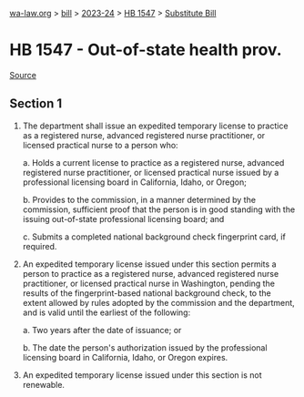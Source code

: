 [wa-law.org](/) > [bill](/bill/) > [2023-24](/bill/2023-24/) > [HB 1547](/bill/2023-24/hb/1547/) > [Substitute Bill](/bill/2023-24/hb/1547/S/)

# HB 1547 - Out-of-state health prov.

[Source](http://lawfilesext.leg.wa.gov/biennium/2023-24/Pdf/Bills/House%20Bills/1547-S.pdf)

## Section 1
1. The department shall issue an expedited temporary license to practice as a registered nurse, advanced registered nurse practitioner, or licensed practical nurse to a person who:

    a. Holds a current license to practice as a registered nurse, advanced registered nurse practitioner, or licensed practical nurse issued by a professional licensing board in California, Idaho, or Oregon;

    b. Provides to the commission, in a manner determined by the commission, sufficient proof that the person is in good standing with the issuing out-of-state professional licensing board; and

    c. Submits a completed national background check fingerprint card, if required.

2. An expedited temporary license issued under this section permits a person to practice as a registered nurse, advanced registered nurse practitioner, or licensed practical nurse in Washington, pending the results of the fingerprint-based national background check, to the extent allowed by rules adopted by the commission and the department, and is valid until the earliest of the following:

    a. Two years after the date of issuance; or

    b. The date the person's authorization issued by the professional licensing board in California, Idaho, or Oregon expires.

3. An expedited temporary license issued under this section is not renewable.

